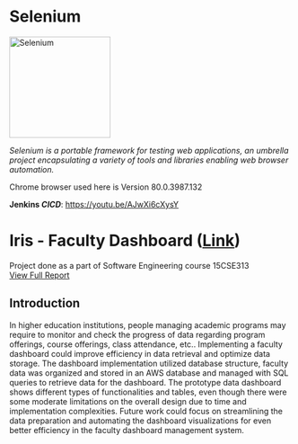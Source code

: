# Selenium
<a href="https://selenium.dev">
<img src="https://selenium.dev/images/selenium_logo_square_green.png" width="180" alt="Selenium"/></a>

*Selenium is a portable framework for testing web applications, 
an umbrella project encapsulating a variety of tools and libraries enabling web browser automation.*

Chrome browser used here is Version 80.0.3987.132

__Jenkins _CICD___: https://youtu.be/AJwXi6cXysY

# Iris - Faculty Dashboard ([Link](http://nostalgic-mccarthy-58e272.netlify.com/))

Project done as a part of Software Engineering course 15CSE313  
[View Full Report](https://github.com/gayu-thri/SeleniumJS/blob/master/CSE_E_Faculty_Dashboard_Iris_Report_2020.pdf)

## Introduction

In higher education institutions, people managing academic programs may require to monitor and check the progress of data regarding program offerings, course offerings, class attendance, etc.. Implementing a faculty dashboard could improve efficiency in data retrieval and optimize data storage. The dashboard implementation utilized database structure, faculty data was organized and stored in an AWS database and managed with SQL queries to retrieve data for the dashboard. The prototype data dashboard shows different types of functionalities and tables, even though there were some moderate limitations on the overall design due to time and implementation complexities. Future work could focus on streamlining the data preparation and automating the dashboard visualizations for even better efficiency in the faculty dashboard management system.
